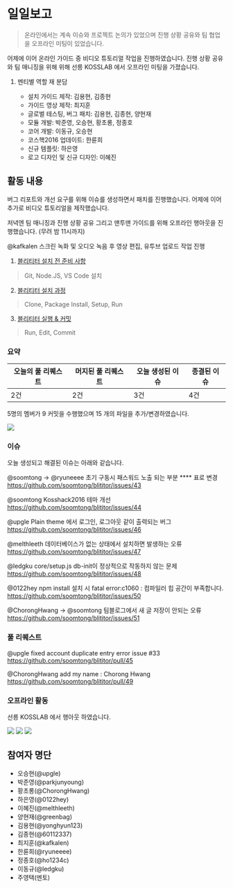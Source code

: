 # 일일보고

> 온라인에서는 계속 이슈와 프로젝트 논의가 있었으며 진행 상황 공유와 팀 협업을 오프라인 미팅이 있었습니다.

어제에 이어 온라인 가이드 중 비디오 튜토리얼 작업을 진행하였습니다.
진행 상황 공유와 팀 매니징을 위해 위해 선릉 KOSSLAB 에서 오프라인 미팅을 가졌습니다.

1. 멘티별 역할 재 분담

    - 설치 가이드 제작: 김용현, 김종현
    - 가이드 영상 제작: 최지훈
    - 글로벌 테스팅, 버그 패치: 김용현, 김종현, 양현재
    - 모듈 개발: 박준영, 오승현, 황초롱, 정종호
    - 코어 개발: 이동규, 오승현
    - 코스핵2016 업데이트: 한륜희
    - 신규 템플릿: 하은영
    - 로고 디자인 및 신규 디자인: 이혜진

## 활동 내용

버그 리포트와 개선 요구를 위해 이슈를 생성하면서 패치를 진행했습니다. 어제에 이어 추가로 비디오 튜토리얼을 제작했습니다.

저녁엔 팀 매니징과 진행 상황 공유 그리고 맨투맨 가이드를 위해 오프라인 행아웃을 진행했습니다. (무려 밤 11시까지)

@kafkalen
스크린 녹화 및 오디오 녹음 후 영상 편집, 유투브 업로드 작업 진행

1. [블리티터 설치 전 준비 사항](https://www.youtube.com/watch?v=KAI_bsBqj0Y)

  > Git, Node.JS, VS Code 설치

2. [블리티터 설치 과정](https://www.youtube.com/watch?v=bnkFwKsgWeU)

  > Clone, Package Install, Setup, Run

3. [블리티터 실행 & 커밋](https://www.youtube.com/watch?v=63lpJD36cnM)

  > Run, Edit, Commit

### 요약

| 오늘의 풀 리퀘스트 | 머지된 풀 리퀘스트 | 오늘 생성된 이슈 | 종결된 이슈 |
| --- | --- | --- | --- |
| 2건 | 2건 | 3건 | 4건 |

5명의 멤버가 9 커밋을 수행했으며 15 개의 파일을 추가/변경하였습니다.

![](https://dl.dropboxusercontent.com/u/53671575/kosshack2016-team8-2016-09-27-1.png)

### 이슈

오늘 생성되고 해결된 이슈는 아래와 같습니다.

@soomtong -> @ryuneeee
초기 구동시 패스워드 노출 되는 부분 **** 표로 변경 https://github.com/soomtong/blititor/issues/43

@soomtong
Kosshack2016 테마 개선 https://github.com/soomtong/blititor/issues/44

@upgle 
Plain theme 에서 로그인, 로그아웃 같이 출력되는 버그 https://github.com/soomtong/blititor/issues/46

@melthleeth 
데이터베이스가 없는 상태에서 설치하면 발생하는 오류 https://github.com/soomtong/blititor/issues/47

@ledgku
core/setup.js db-init이 정상적으로 작동하지 않는 문제 https://github.com/soomtong/blititor/issues/48

@0122hey 
npm install 설치 시 fatal error:c1060 : 컴파일러 힙 공간이 부족합니다. https://github.com/soomtong/blititor/issues/50

@ChorongHwang -> @soomtong
팀블로그에서 새 글 저장이 안되는 오류 https://github.com/soomtong/blititor/issues/51

### 풀 리퀘스트

@upgle
fixed account duplicate entry error issue #33 https://github.com/soomtong/blititor/pull/45

@ChorongHwang 
add my name : Chorong Hwang https://github.com/soomtong/blititor/pull/49

### 오프라인 활동

선릉 KOSSLAB 에서 행아웃 하였습니다.

![](https://dl.dropboxusercontent.com/u/53671575/kosshack2016-team8-2016-09-27-2.png)
![](https://dl.dropboxusercontent.com/u/53671575/kosshack2016-team8-2016-09-27-4.png)
![](https://dl.dropboxusercontent.com/u/53671575/kosshack2016-team8-2016-09-27-5.png)

## 참여자 명단

- 오승현(@upgle)
- 박준영(@parkjunyoung)
- 황초롱(@ChorongHwang)
- 하은영(@0122hey)
- 이혜진(@melthleeth)
- 양현재(@greenbag)
- 김용현(@yonghyun123)
- 김종현(@60112337)
- 최지훈(@kafkalen)
- 한륜희(@ryuneeee)
- 정종호(@ho1234c)
- 이동규(@ledgku)
- 주영택(멘토)
